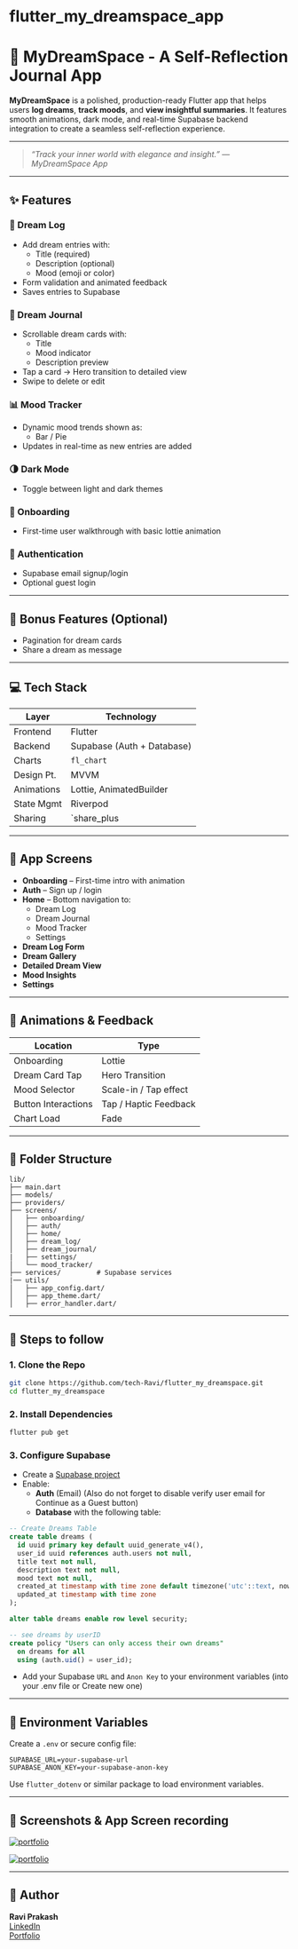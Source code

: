 # flutter_my_dreamspace_app

# 🌙 MyDreamSpace - A Self-Reflection Journal App

**MyDreamSpace** is a polished, production-ready Flutter app that helps users **log dreams**, **track moods**, and **view insightful summaries**. It features smooth animations, dark mode, and real-time Supabase backend integration to create a seamless self-reflection experience.

---

> _“Track your inner world with elegance and insight.” — MyDreamSpace App_

---

## ✨ Features

### 📝 Dream Log
- Add dream entries with:
  - Title (required)
  - Description (optional)
  - Mood (emoji or color)
- Form validation and animated feedback
- Saves entries to Supabase

### 📘 Dream Journal
- Scrollable dream cards with:
  - Title
  - Mood indicator
  - Description preview
- Tap a card → Hero transition to detailed view
- Swipe to delete or edit

### 📊 Mood Tracker
- Dynamic mood trends shown as:
  - Bar / Pie 
- Updates in real-time as new entries are added

### 🌗 Dark Mode
- Toggle between light and dark themes

### 🚀 Onboarding
- First-time user walkthrough with basic lottie animation

### 🔐 Authentication
- Supabase email signup/login
- Optional guest login

---

## 🧪 Bonus Features (Optional)
- Pagination for dream cards
- Share a dream as message

---

## 💻 Tech Stack

| Layer         | Technology                         |
|---------------|-------------------------------------|
| Frontend      | Flutter                             |
| Backend       | Supabase (Auth + Database)          |
| Charts        | `fl_chart`|
| Design Pt.       | MVVM    |
| Animations    | Lottie, AnimatedBuilder      |
| State Mgmt    | Riverpod |
| Sharing       | `share_plus    |

---

## 🧭 App Screens

- **Onboarding** – First-time intro with animation  
- **Auth** – Sign up / login  
- **Home** – Bottom navigation to:  
  - Dream Log  
  - Dream Journal  
  - Mood Tracker  
  - Settings  
- **Dream Log Form**  
- **Dream Gallery**  
- **Detailed Dream View**  
- **Mood Insights**  
- **Settings**  

---

## 🧨 Animations & Feedback

| Location             | Type                         |
|----------------------|------------------------------|
| Onboarding           | Lottie                       |
| Dream Card Tap       | Hero Transition              |
| Mood Selector        | Scale-in / Tap effect        |
| Button Interactions  | Tap / Haptic Feedback      |
| Chart Load           | Fade             |

---

## 📁 Folder Structure

```
lib/
├── main.dart
├── models/
├── providers/
├── screens/
│   ├── onboarding/
│   ├── auth/
│   ├── home/
│   ├── dream_log/
│   ├── dream_journal/
|   ├── settings/
│   └── mood_tracker/
├── services/         # Supabase services
|── utils/
│   ├── app_config.dart/
│   ├── app_theme.dart/
│   ├── error_handler.dart/
```

---

## 🚀 Steps to follow

### 1. Clone the Repo

```bash
git clone https://github.com/tech-Ravi/flutter_my_dreamspace.git
cd flutter_my_dreamspace
```

### 2. Install Dependencies

```bash
flutter pub get
```

### 3. Configure Supabase

- Create a [Supabase project](https://supabase.com)
- Enable:
  - **Auth** (Email) (Also do not forget to disable verify user email for Continue as a Guest button)
  - **Database** with the following table:

```sql
-- Create Dreams Table
create table dreams (
  id uuid primary key default uuid_generate_v4(),
  user_id uuid references auth.users not null,
  title text not null,
  description text not null,
  mood text not null,
  created_at timestamp with time zone default timezone('utc'::text, now()) not null,
  updated_at timestamp with time zone
);

alter table dreams enable row level security;

-- see dreams by userID
create policy "Users can only access their own dreams"
  on dreams for all
  using (auth.uid() = user_id);

```

- Add your Supabase `URL` and `Anon Key` to your environment variables (into your .env file or Create new one)

---

## 🔐 Environment Variables

Create a `.env` or secure config file:

```env
SUPABASE_URL=your-supabase-url
SUPABASE_ANON_KEY=your-supabase-anon-key
```

Use `flutter_dotenv` or similar package to load environment variables.

---

## 📸 Screenshots & App Screen recording

[![portfolio](https://img.shields.io/badge/screenshots-000?style=for-the-badge&logo=ko-fi&logoColor=white)](https://drive.google.com/drive/folders/1EMnisp7lkYBVDQx9rDqFrgz6kOn-Smta?usp=sharing)

[![portfolio](https://img.shields.io/badge/screen%20recording-0A66C2?style=for-the-badge&logo=linkedin&logoColor=white)](https://drive.google.com/drive/folders/1wIohsNFtJR9M5pZkpC5-QkFF_WvTB0Yj?usp=sharing)

---

## 👤 Author

**Ravi Prakash**  
[LinkedIn](https://www.linkedin.com/in/ravi-prakash01/)  
[Portfolio](https://ravi-prakash-jaiswal-1.jimdosite.com/portfolio/)
